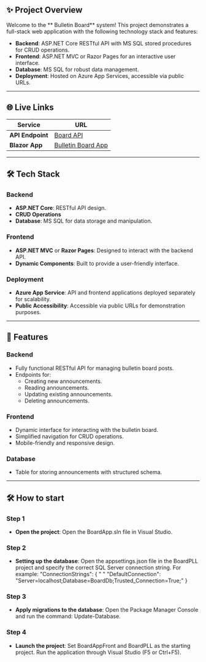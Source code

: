 ## ✨ **Project Overview**

Welcome to the ** Bulletin Board** system! This project demonstrates a full-stack web application with the following technology stack and features:

- **Backend**: ASP.NET Core RESTful API with MS SQL stored procedures for CRUD operations.
- **Frontend**: ASP.NET MVC or Razor Pages for an interactive user interface.
- **Database**: MS SQL for robust data management.
- **Deployment**: Hosted on Azure App Services, accessible via public URLs.

---

## 🌐 **Live Links**

| Service            | URL                                                                                 |
|--------------------|-------------------------------------------------------------------------------------|
| **API Endpoint**   | [Board API](https://boardapi-a4andzb4frdzf3gq.polandcentral-01.azurewebsites.net/) |
| **Blazor App**     | [Bulletin Board App](https://ndmytryshynblazor-ecd3fjchf5f7egas.polandcentral-01.azurewebsites.net/) |

---

## 🛠️ **Tech Stack**

### **Backend**
- **ASP.NET Core**: RESTful API design.
- **CRUD Operations**
- **Database**: MS SQL for data storage and manipulation.

### **Frontend**
- **ASP.NET MVC** or **Razor Pages**: Designed to interact with the backend API.
- **Dynamic Components**: Built to provide a user-friendly interface.

### **Deployment**
- **Azure App Service**: API and frontend applications deployed separately for scalability.
- **Public Accessibility**: Accessible via public URLs for demonstration purposes.

---

## 🚀 **Features**

### **Backend**
- Fully functional RESTful API for managing bulletin board posts.
- Endpoints for:
  - Creating new announcements.
  - Reading announcements.
  - Updating existing announcements.
  - Deleting announcements.

### **Frontend**
- Dynamic interface for interacting with the bulletin board.
- Simplified navigation for CRUD operations.
- Mobile-friendly and responsive design.

### **Database**
- Table for storing announcements with structured schema.
---

## 🛠️ **How to start**

### **Step 1**
- **Open the project**: Open the BoardApp.sln file in Visual Studio.

### **Step 2**
- **Setting up the database**: Open the appsettings.json file in the BoardPLL project and specify the correct SQL Server connection string. For example: 
"ConnectionStrings": { " 
 " "DefaultConnection": "Server=localhost;Database=BoardDb;Trusted_Connection=True;" 
} 

### **Step 3**
- **Apply migrations to the database**: Open the Package Manager Console and run the command:
Update-Database. 

### **Step 4**
- **Launch the project**: Set BoardAppFront and BoardPLL as the starting project. Run the application through Visual Studio (F5 or Ctrl+F5).
